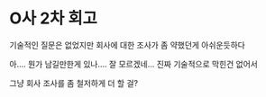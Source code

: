 # O사 2차 회고

기술적인 질문은 없었지만 회사에 대한 조사가 좀 약했던게 아쉬운듯하다

아.... 뭔가 남길만한게 있나.... 잘 모르겠네... 진짜 기술적으로 막힌건 없어서

그냥 회사 조사를 좀 철저하게 더 할 걸?